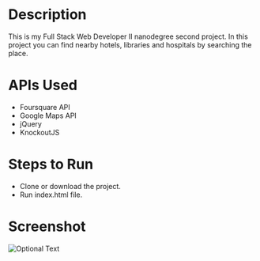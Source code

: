 # Description

This is my Full Stack Web Developer II nanodegree second project.
In this project you can find nearby hotels, libraries and hospitals by searching the place.

# APIs Used 

- Foursquare API
- Google Maps API
- jQuery
- KnockoutJS

# Steps to Run

- Clone or download the project.
- Run index.html file.

# Screenshot

![Optional Text](../master/myFolder/image.png)
